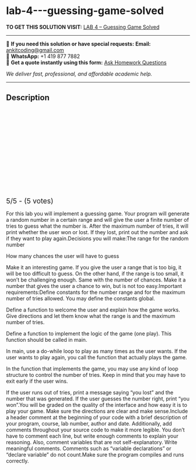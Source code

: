 # lab-4---guessing-game-solved
**TO GET THIS SOLUTION VISIT:** [LAB 4 – Guessing Game Solved](https://www.ankitcodinghub.com/product/lab-4-guessing-game-solved/)


---

📩 **If you need this solution or have special requests:** **Email:** ankitcoding@gmail.com  
📱 **WhatsApp:** +1 419 877 7882  
📄 **Get a quote instantly using this form:** [Ask Homework Questions](https://www.ankitcodinghub.com/services/ask-homework-questions/)

*We deliver fast, professional, and affordable academic help.*

---

<h2>Description</h2>



<div class="kk-star-ratings kksr-auto kksr-align-center kksr-valign-top" data-payload="{&quot;align&quot;:&quot;center&quot;,&quot;id&quot;:&quot;4364&quot;,&quot;slug&quot;:&quot;default&quot;,&quot;valign&quot;:&quot;top&quot;,&quot;ignore&quot;:&quot;&quot;,&quot;reference&quot;:&quot;auto&quot;,&quot;class&quot;:&quot;&quot;,&quot;count&quot;:&quot;5&quot;,&quot;legendonly&quot;:&quot;&quot;,&quot;readonly&quot;:&quot;&quot;,&quot;score&quot;:&quot;5&quot;,&quot;starsonly&quot;:&quot;&quot;,&quot;best&quot;:&quot;5&quot;,&quot;gap&quot;:&quot;4&quot;,&quot;greet&quot;:&quot;Rate this product&quot;,&quot;legend&quot;:&quot;5\/5 - (5 votes)&quot;,&quot;size&quot;:&quot;24&quot;,&quot;title&quot;:&quot;LAB 4 - Guessing Game Solved&quot;,&quot;width&quot;:&quot;138&quot;,&quot;_legend&quot;:&quot;{score}\/{best} - ({count} {votes})&quot;,&quot;font_factor&quot;:&quot;1.25&quot;}">

<div class="kksr-stars">

<div class="kksr-stars-inactive">
            <div class="kksr-star" data-star="1" style="padding-right: 4px">


<div class="kksr-icon" style="width: 24px; height: 24px;"></div>
        </div>
            <div class="kksr-star" data-star="2" style="padding-right: 4px">


<div class="kksr-icon" style="width: 24px; height: 24px;"></div>
        </div>
            <div class="kksr-star" data-star="3" style="padding-right: 4px">


<div class="kksr-icon" style="width: 24px; height: 24px;"></div>
        </div>
            <div class="kksr-star" data-star="4" style="padding-right: 4px">


<div class="kksr-icon" style="width: 24px; height: 24px;"></div>
        </div>
            <div class="kksr-star" data-star="5" style="padding-right: 4px">


<div class="kksr-icon" style="width: 24px; height: 24px;"></div>
        </div>
    </div>

<div class="kksr-stars-active" style="width: 138px;">
            <div class="kksr-star" style="padding-right: 4px">


<div class="kksr-icon" style="width: 24px; height: 24px;"></div>
        </div>
            <div class="kksr-star" style="padding-right: 4px">


<div class="kksr-icon" style="width: 24px; height: 24px;"></div>
        </div>
            <div class="kksr-star" style="padding-right: 4px">


<div class="kksr-icon" style="width: 24px; height: 24px;"></div>
        </div>
            <div class="kksr-star" style="padding-right: 4px">


<div class="kksr-icon" style="width: 24px; height: 24px;"></div>
        </div>
            <div class="kksr-star" style="padding-right: 4px">


<div class="kksr-icon" style="width: 24px; height: 24px;"></div>
        </div>
    </div>
</div>


<div class="kksr-legend" style="font-size: 19.2px;">
            5/5 - (5 votes)    </div>
    </div>
<p class="ui header product-top-header" title="LAB 4 - Guessing Game Solution">For this lab you will implement a guessing game. Your program will generate a random number in a certain range and will give the user a finite number of tries to guess what the number is. After the maximum number of tries, it will print whether the user won or lost. If they lost, print out the number and ask if they want to play again.Decisions you will make:The range for the random number

How many chances the user will have to guess

Make it an interesting game. If you give the user a range that is too big, it will be too difficult to guess. On the other hand, if the range is too small, it won’t be challenging enough. Same with the number of chances. Make it a number that gives the user a chance to win, but is not too easy.Important requirements:Define constants for the number range and for the maximum number of tries allowed. You may define the constants global.

Define a function to welcome the user and explain how the game works. Give directions and let them know what the range is and the maximum number of tries.

Define a function to implement the logic of the game (one play). This function should be called in main.

In main, use a do-while loop to play as many times as the user wants. If the user wants to play again, you call the function that actually plays the game.

In the function that implements the game, you may use any kind of loop structure to control the number of tries. Keep in mind that you may have to exit early if the user wins.

If the user runs out of tries, print a message saying “you lost” and the number that was generated. If the user guesses the number right, print “you won”.You will be graded on the quality of the interface and how easy it is to play your game. Make sure the directions are clear and make sense.Include a header comment at the beginning of your code with a brief description of your program, course, lab number, author and date. Additionally, add comments throughout your source code to make it more legible. You don’t have to comment each line, but write enough comments to explain your reasoning. Also, comment variables that are not self-explanatory. Write meaningful comments. Comments such as “variable declarations” or “declare variable” do not count.Make sure the program compiles and runs correctly.
